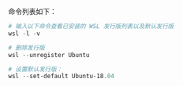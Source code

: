 
命令列表如下：

```powershell
# 输入以下命令查看已安装的 WSL 发行版列表以及默认发行版
wsl -l -v

# 删除发行版
wsl --unregister Ubuntu

# 设置默认发行版：
wsl --set-default Ubuntu-18.04

```

